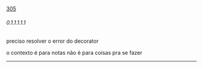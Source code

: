 [305](https://github.com/guilhermeprokisch/guilherme/issues/305) 
###### 0.1.1.1.1.1 

preciso resolver o error do decorator


o contexto é para notas não é para coisas pra se fazer

-------------------------------------------------------------------------------

